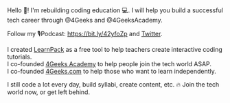 Hello 👋! I'm rebuilding coding education 💻. I will help you build a successful tech career through @4Geeks and @4GeeksAcademy.

Follow my 🎙️Podcast: https://bit.ly/42yfoZp and [Twitter](https://twitter.com/alesanchezr).

I created [LearnPack](https://www.learnpack.co/) as a free tool to help teachers create interactive coding tutorials.  
I co-founded [4Geeks Academy](https://4geeksacademy.com/) to help people join the tech world ASAP.  
I co-founded [4Geeks.com](https://4geeks.com/) to help those who want to learn independently.  

I still code a lot every day, build syllabi, create content, etc.
🔥 Join the tech world now, or get left behind.
